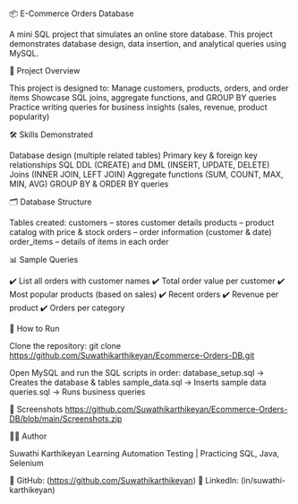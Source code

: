 📦 E-Commerce Orders Database

A mini SQL project that simulates an online store database.
This project demonstrates database design, data insertion, and analytical queries using MySQL.

📌 Project Overview

This project is designed to:
Manage customers, products, orders, and order items
Showcase SQL joins, aggregate functions, and GROUP BY queries
Practice writing queries for business insights (sales, revenue, product popularity)

🛠️ Skills Demonstrated

Database design (multiple related tables)
Primary key & foreign key relationships
SQL DDL (CREATE) and DML (INSERT, UPDATE, DELETE)
Joins (INNER JOIN, LEFT JOIN)
Aggregate functions (SUM, COUNT, MAX, MIN, AVG)
GROUP BY & ORDER BY queries

🗂️ Database Structure

Tables created:
customers – stores customer details
products – product catalog with price & stock
orders – order information (customer & date)
order_items – details of items in each order

📊 Sample Queries

✔️ List all orders with customer names
✔️ Total order value per customer
✔️ Most popular products (based on sales)
✔️ Recent orders
✔️ Revenue per product
✔️ Orders per category

🚀 How to Run

Clone the repository:
git clone https://github.com/Suwathikarthikeyan/Ecommerce-Orders-DB.git


Open MySQL and run the SQL scripts in order:
database_setup.sql → Creates the database & tables
sample_data.sql → Inserts sample data
queries.sql → Runs business queries

📸 Screenshots
https://github.com/Suwathikarthikeyan/Ecommerce-Orders-DB/blob/main/Screenshots.zip 

👩‍💻 Author

Suwathi Karthikeyan
Learning Automation Testing | Practicing SQL, Java, Selenium

📎 GitHub: (https://github.com/Suwathikarthikeyan)
📎 LinkedIn: (in/suwathi-karthikeyan) 
